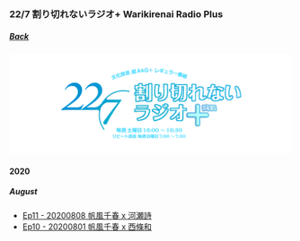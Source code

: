 ### 22/7 割り切れないラジオ+ Warikirenai Radio Plus
##### [Back](../Radio_List.md)

![Title](../../../Img/227Warikirenai_Radio_Plus/title_radio-main_plus.png)

#### 2020
##### August
- [Ep11 - 20200808 帆風千春 x 河瀬詩](20200808_Ep11.md)
- [Ep10 - 20200801 帆風千春 x 西條和](20200801_Ep10.md)
